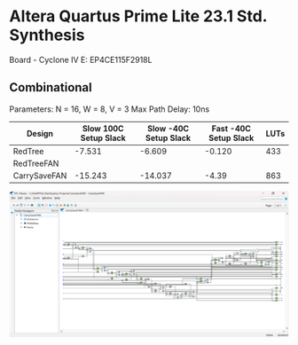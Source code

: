 # Altera Quartus Prime Lite 23.1 Std. Synthesis

Board - Cyclone IV E: EP4CE115F2918L

## Combinational

Parameters: N = 16, W = 8, V = 3
Max Path Delay: 10ns

| Design | Slow 100C Setup Slack | Slow -40C Setup Slack | Fast -40C Setup Slack | LUTs |
| --- | --- | --- | --- | --- |
| RedTree | -7.531 | -6.609 | -0.120 | 433 |
| RedTreeFAN |  |  |  |  |
| CarrySaveFAN | -15.243 | -14.037 | -4.39 | 863 |

![CarrySaveFAN_RTL_Viewer](img/CarrySaveFAN_RTL_Viewer.png "CarrySaveFAN_RTL_Viewer")
